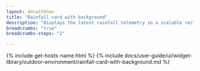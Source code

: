 ```yaml
---
layout: docwithnav
title: "Rainfall card with background"
description: "Displays the latest rainfall telemetry in a scalable rectangle card with the background image."
breadcrumbs: "true"
breadcrumbs-steps: "2"

---
```

{% include get-hosts-name.html %}
{% include docs/user-guide/ui/widget-library/outdoor-environment/rainfall-card-with-background.md %}
